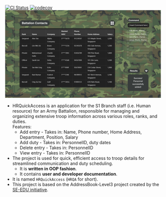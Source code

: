 [![CI Status](https://github.com/se-edu/addressbook-level3/workflows/Java%20CI/badge.svg)](https://github.com/AY2425S2-CS2103T-T15-1a/tp/actions)
[![codecov](https://codecov.io/gh/AY2425S2-CS2103T-T15-1a/tp/graph/badge.svg?token=TAIN7ZDEFX)](https://codecov.io/gh/AY2425S2-CS2103T-T15-1a/tp)
![Ui](docs/images/Ui.png)

* HRQuickAccess is an application for the S1 Branch staff (i.e. Human resource) for an Army Battalion, responsible for managing and organizing extensive troop information across various roles, ranks, and duties.<br>
  Features:
  * Add entry - Takes in: Name, Phone number, Home Address, Department, Position, Salary
  * Add duty - Takes in: PersonnelID, duty dates
  * Delete entry - Takes in: PersonnelID
  * View entry - Takes in: PersonnelID
* The project is used for quick, efficient access to troop details for streamlined communication and duty scheduling.
  * It is **written in OOP fashion**.
  * It contains **user and developer documentation**.
* It is named `HRQuickAccess` (`HRQA` for short).
* This project is based on the AddressBook-Level3 project created by the [SE-EDU initiative](https://se-education.org).
